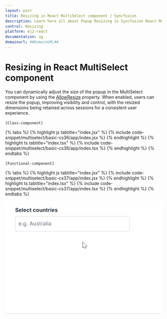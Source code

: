 ```yaml
---
layout: post
title: Resizing in React MultiSelect component | Syncfusion
description: Learn here all about Popup Resizing in Syncfusion React MultiSelect component of Syncfusion Essential JS 2 and more.
control: Resizing 
platform: ej2-react
documentation: ug
domainurl: ##DomainURL##
---
```


# Resizing in React MultiSelect component

You can dynamically adjust the size of the popup in the MultiSelect component by using the [AllowResize](https://ej2.syncfusion.com/react/documentation/api/multi-select/#allowresize) property. When enabled, users can resize the popup, improving visibility and control, with the resized dimensions being retained across sessions for a consistent user experience.


`[Class-component]`

{% tabs %}
{% highlight js tabtitle="index.jsx" %}
{% include code-snippet/multiselect/basic-cs36/app/index.jsx %}
{% endhighlight %}
{% highlight ts tabtitle="index.tsx" %}
{% include code-snippet/multiselect/basic-cs36/app/index.tsx %}
{% endhighlight %}
{% endtabs %}


`[Functional-component]`

{% tabs %}
{% highlight js tabtitle="index.jsx" %}
{% include code-snippet/multiselect/basic-cs37/app/index.jsx %}
{% endhighlight %}
{% highlight ts tabtitle="index.tsx" %}
{% include code-snippet/multiselect/basic-cs37/app/index.tsx %}
{% endhighlight %}
{% endtabs %}



![Resizing in MultiSelect Component](../images/multiselect-resize.gif)